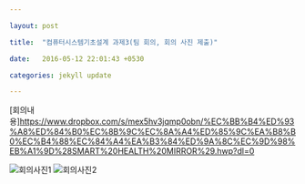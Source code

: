 ```yaml
---

layout: post

title:  "컴퓨터시스템기초설계 과제3(팀 회의, 회의 사진 제출)"

date:   2016-05-12 22:01:43 +0530

categories: jekyll update

---
```


[회의내용]<https://www.dropbox.com/s/mex5hv3jqmp0obn/%EC%BB%B4%ED%93%A8%ED%84%B0%EC%8B%9C%EC%8A%A4%ED%85%9C%EA%B8%B0%EC%B4%88%EC%84%A4%EA%B3%84%ED%9A%8C%EC%9D%98%EB%A1%9D%28SMART%20HEALTH%20MIRROR%29.hwp?dl=0>

![회의사진1](https://www.dropbox.com/s/jrx2i2vvlhwie39/%ED%9A%8C%EC%9D%98%EC%82%AC%EC%A7%841.jpg?dl=0)
![회의사진2](https://www.dropbox.com/s/2u9dveu0z9vrkdm/%ED%9A%8C%EC%9D%98%EC%82%AC%EC%A7%842.jpg?dl=0)


[jekyll-docs]: http://jekyllrb.com/docs/home

[jekyll-gh]:   https://github.com/jekyll/jekyll

[jekyll-talk]: https://talk.jekyllrb.com/

